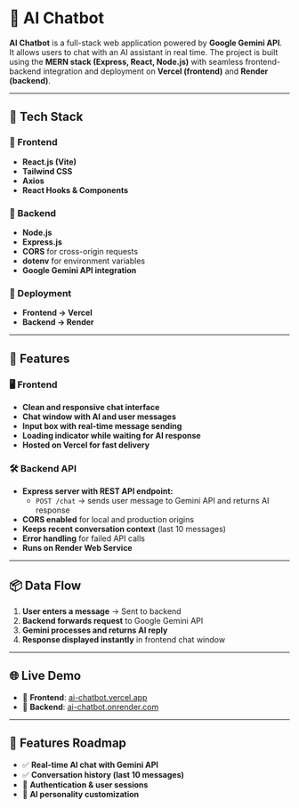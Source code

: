 # 🤖 AI Chatbot

**AI Chatbot** is a full-stack web application powered by **Google Gemini API**.  
It allows users to chat with an AI assistant in real time. The project is built using the **MERN stack (Express, React, Node.js)** with seamless frontend-backend integration and deployment on **Vercel (frontend)** and **Render (backend)**.

---

## 🚀 Tech Stack  

### 🔹 Frontend  
- **React.js (Vite)**  
- **Tailwind CSS**  
- **Axios**  
- **React Hooks & Components**  

### 🔹 Backend  
- **Node.js**  
- **Express.js**  
- **CORS** for cross-origin requests  
- **dotenv** for environment variables  
- **Google Gemini API integration**  

### 🔹 Deployment  
- **Frontend → Vercel**  
- **Backend → Render**  

---

## 🎯 Features  

### 🖥️ Frontend  
- **Clean and responsive chat interface**  
- **Chat window with AI and user messages**  
- **Input box with real-time message sending**  
- **Loading indicator while waiting for AI response**  
- **Hosted on Vercel for fast delivery**  

### 🛠️ Backend API  
- **Express server with REST API endpoint:**  
  - `POST /chat` → sends user message to Gemini API and returns AI response  
- **CORS enabled** for local and production origins  
- **Keeps recent conversation context** (last 10 messages)  
- **Error handling** for failed API calls  
- **Runs on Render Web Service**  

---

## 📦 Data Flow  

1. **User enters a message** → Sent to backend  
2. **Backend forwards request** to Google Gemini API  
3. **Gemini processes and returns AI reply**  
4. **Response displayed instantly** in frontend chat window  

---

## 🌐 Live Demo  

- 🔗 **Frontend**: [ai-chatbot.vercel.app](https://ai-chatbot.vercel.app)  
- 🔗 **Backend**: [ai-chatbot.onrender.com](https://ai-chatbot.onrender.com)  

---

## 🧪 Features Roadmap  

- ✅ **Real-time AI chat with Gemini API**  
- ✅ **Conversation history (last 10 messages)**  
- 🚧 **Authentication & user sessions**  
- 🚧 **AI personality customization**  
